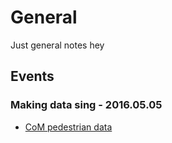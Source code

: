 # General
Just general notes hey
## Events
### Making data sing - 2016.05.05
* [CoM pedestrian data](http://www.pedestrian.melbourne.vic.gov.au)
